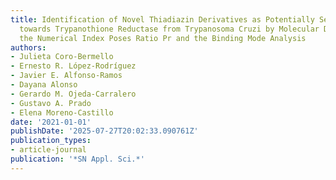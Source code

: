```yaml
---
title: Identification of Novel Thiadiazin Derivatives as Potentially Selective Inhibitors
  towards Trypanothione Reductase from Trypanosoma Cruzi by Molecular Docking Using
  the Numerical Index Poses Ratio Pr and the Binding Mode Analysis
authors:
- Julieta Coro-Bermello
- Ernesto R. López-Rodríguez
- Javier E. Alfonso-Ramos
- Dayana Alonso
- Gerardo M. Ojeda-Carralero
- Gustavo A. Prado
- Elena Moreno-Castillo
date: '2021-01-01'
publishDate: '2025-07-27T20:02:33.090761Z'
publication_types:
- article-journal
publication: '*SN Appl. Sci.*'
---
```


